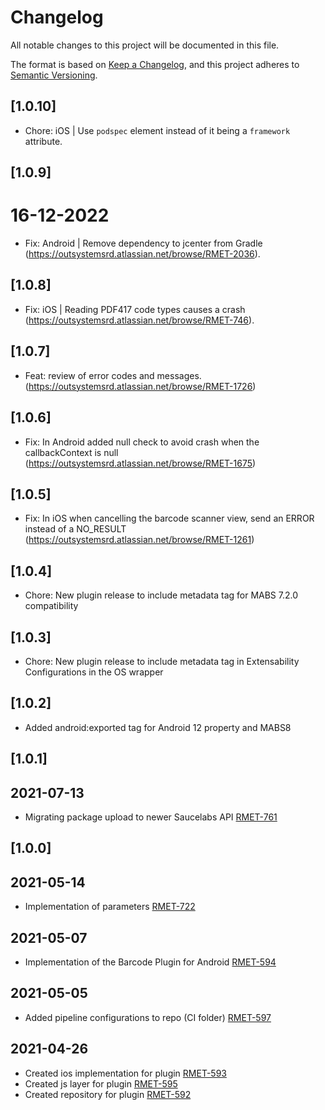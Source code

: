 # Changelog
All notable changes to this project will be documented in this file.

The format is based on [Keep a Changelog](https://keepachangelog.com/en/1.0.0/),
and this project adheres to [Semantic Versioning](https://semver.org/spec/v2.0.0.html).

## [1.0.10]

- Chore: iOS | Use `podspec` element instead of it being a `framework` attribute.

## [1.0.9]

# 16-12-2022
- Fix: Android | Remove dependency to jcenter from Gradle (https://outsystemsrd.atlassian.net/browse/RMET-2036).

## [1.0.8]
- Fix: iOS | Reading PDF417 code types causes a crash (https://outsystemsrd.atlassian.net/browse/RMET-746).

## [1.0.7]

- Feat: review of error codes and messages. (https://outsystemsrd.atlassian.net/browse/RMET-1726)

## [1.0.6]

- Fix: In Android added null check to avoid crash when the callbackContext is null (https://outsystemsrd.atlassian.net/browse/RMET-1675)
## [1.0.5]

- Fix: In iOS when cancelling the barcode scanner view, send an ERROR instead of a NO_RESULT (https://outsystemsrd.atlassian.net/browse/RMET-1261)

## [1.0.4]
- Chore: New plugin release to include metadata tag for MABS 7.2.0 compatibility

## [1.0.3]
- Chore: New plugin release to include metadata tag in Extensability Configurations in the OS wrapper

## [1.0.2]
- Added android:exported tag for Android 12 property and MABS8

## [1.0.1]
## 2021-07-13
- Migrating package upload to newer Saucelabs API [RMET-761](https://outsystemsrd.atlassian.net/browse/RMET-761)


## [1.0.0]
## 2021-05-14
- Implementation of parameters [RMET-722](https://outsystemsrd.atlassian.net/browse/RMET-722)
## 2021-05-07
- Implementation of the Barcode Plugin for Android [RMET-594](https://outsystemsrd.atlassian.net/browse/RMET-594)
## 2021-05-05
- Added pipeline configurations to repo (CI folder) [RMET-597](https://outsystemsrd.atlassian.net/browse/RMET-597)
## 2021-04-26
- Created ios implementation for plugin [RMET-593](https://outsystemsrd.atlassian.net/browse/RMET-593)
- Created js layer for plugin [RMET-595](https://outsystemsrd.atlassian.net/browse/RMET-595)
- Created repository for plugin [RMET-592](https://outsystemsrd.atlassian.net/browse/RMET-592)

